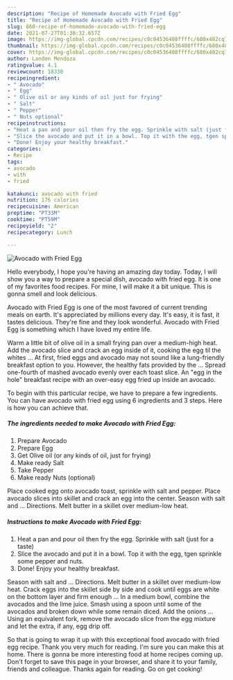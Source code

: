 ```yaml
---
description: "Recipe of Homemade Avocado with Fried Egg"
title: "Recipe of Homemade Avocado with Fried Egg"
slug: 860-recipe-of-homemade-avocado-with-fried-egg
date: 2021-07-27T01:38:32.657Z
image: https://img-global.cpcdn.com/recipes/c0c04536408ffffc/680x482cq70/avocado-with-fried-egg-recipe-main-photo.jpg
thumbnail: https://img-global.cpcdn.com/recipes/c0c04536408ffffc/680x482cq70/avocado-with-fried-egg-recipe-main-photo.jpg
cover: https://img-global.cpcdn.com/recipes/c0c04536408ffffc/680x482cq70/avocado-with-fried-egg-recipe-main-photo.jpg
author: Landon Mendoza
ratingvalue: 4.1
reviewcount: 18330
recipeingredient:
- " Avocado"
- " Egg"
- " Olive oil or any kinds of oil just for frying"
- " Salt"
- " Pepper"
- " Nuts optional"
recipeinstructions:
- "Heat a pan and pour oil then fry the egg. Sprinkle with salt (just for a taste)"
- "Slice the avocado and put it in a bowl. Top it with the egg, tgen sprinkle some pepper and nuts."
- "Done! Enjoy your healthy breakfast."
categories:
- Recipe
tags:
- avocado
- with
- fried

katakunci: avocado with fried 
nutrition: 176 calories
recipecuisine: American
preptime: "PT33M"
cooktime: "PT59M"
recipeyield: "2"
recipecategory: Lunch

---
```



![Avocado with Fried Egg](https://img-global.cpcdn.com/recipes/c0c04536408ffffc/680x482cq70/avocado-with-fried-egg-recipe-main-photo.jpg)

Hello everybody, I hope you're having an amazing day today. Today, I will show you a way to prepare a special dish, avocado with fried egg. It is one of my favorites food recipes. For mine, I will make it a bit unique. This is gonna smell and look delicious.

Avocado with Fried Egg is one of the most favored of current trending meals on earth. It's appreciated by millions every day. It's easy, it is fast, it tastes delicious. They're fine and they look wonderful. Avocado with Fried Egg is something which I have loved my entire life.

Warm a little bit of olive oil in a small frying pan over a medium-high heat. Add the avocado slice and crack an egg inside of it, cooking the egg til the whites … At first, fried eggs and avocado may not sound like a lung-friendly breakfast option to you. However, the healthy fats provided by the … Spread one-fourth of mashed avocado evenly over each toast slice. An &#34;egg in the hole&#34; breakfast recipe with an over-easy egg fried up inside an avocado.


To begin with this particular recipe, we have to prepare a few ingredients. You can have avocado with fried egg using 6 ingredients and 3 steps. Here is how you can achieve that.

<!--inarticleads1-->

##### The ingredients needed to make Avocado with Fried Egg:

1. Prepare  Avocado
1. Prepare  Egg
1. Get  Olive oil (or any kinds of oil, just for frying)
1. Make ready  Salt
1. Take  Pepper
1. Make ready  Nuts (optional)


Place cooked egg onto avocado toast, sprinkle with salt and pepper. Place avocado slices into skillet and crack an egg into the center. Season with salt and … Directions. Melt butter in a skillet over medium-low heat. 

<!--inarticleads2-->

##### Instructions to make Avocado with Fried Egg:

1. Heat a pan and pour oil then fry the egg. Sprinkle with salt (just for a taste)
1. Slice the avocado and put it in a bowl. Top it with the egg, tgen sprinkle some pepper and nuts.
1. Done! Enjoy your healthy breakfast.


Season with salt and … Directions. Melt butter in a skillet over medium-low heat. Crack eggs into the skillet side by side and cook until eggs are white on the bottom layer and firm enough … In a medium bowl, combine the avocados and the lime juice. Smash using a spoon until some of the avocados and broken down while some remain diced. Add the onions … Using an equivalent fork, remove the avocado slice from the egg mixture and let the extra, if any, egg drip off. 

So that is going to wrap it up with this exceptional food avocado with fried egg recipe. Thank you very much for reading. I'm sure you can make this at home. There is gonna be more interesting food at home recipes coming up. Don't forget to save this page in your browser, and share it to your family, friends and colleague. Thanks again for reading. Go on get cooking!
